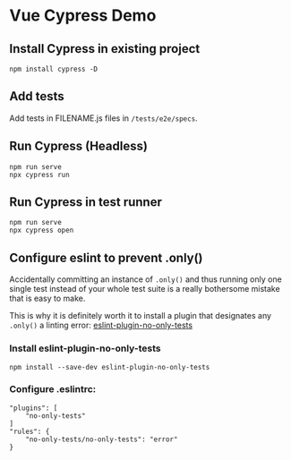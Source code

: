 # Vue Cypress Demo
## Install Cypress in existing project
    npm install cypress -D
    
## Add tests
Add tests in FILENAME.js files in `/tests/e2e/specs`.

## Run Cypress (Headless)
    npm run serve
    npx cypress run
    
## Run Cypress in test runner
    npm run serve
    npx cypress open

## Configure eslint to prevent .only()
Accidentally committing an instance of `.only()` and thus running only one single test instead of your whole test suite is a really bothersome mistake that is easy to make.

This is why it is definitely worth it to install a plugin that designates any `.only()` a linting error: [eslint-plugin-no-only-tests](https://www.npmjs.com/package/eslint-plugin-no-only-tests)
### Install eslint-plugin-no-only-tests
    npm install --save-dev eslint-plugin-no-only-tests

### Configure .eslintrc:

    "plugins": [
        "no-only-tests"
    ]
    "rules": {
        "no-only-tests/no-only-tests": "error"
    }